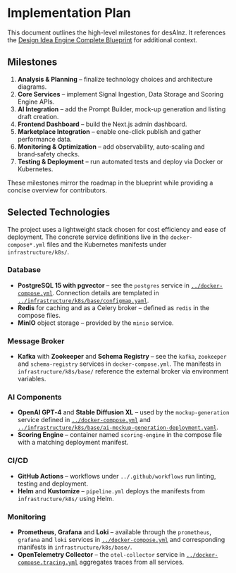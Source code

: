 # Implementation Plan

This document outlines the high-level milestones for desAInz. It references the [Design Idea Engine Complete Blueprint](blueprints/DesignIdeaEngineCompleteBlueprint.md) for additional context.

## Milestones

1. **Analysis & Planning** – finalize technology choices and architecture diagrams.
2. **Core Services** – implement Signal Ingestion, Data Storage and Scoring Engine APIs.
3. **AI Integration** – add the Prompt Builder, mock-up generation and listing draft creation.
4. **Frontend Dashboard** – build the Next.js admin dashboard.
5. **Marketplace Integration** – enable one-click publish and gather performance data.
6. **Monitoring & Optimization** – add observability, auto‑scaling and brand‑safety checks.
7. **Testing & Deployment** – run automated tests and deploy via Docker or Kubernetes.

These milestones mirror the roadmap in the blueprint while providing a concise overview for contributors.

## Selected Technologies

The project uses a lightweight stack chosen for cost efficiency and ease of deployment.
The concrete service definitions live in the `docker-compose*.yml` files and the
Kubernetes manifests under `infrastructure/k8s/`.

### Database

- **PostgreSQL 15 with pgvector** – see the `postgres` service in
  [`../docker-compose.yml`](../docker-compose.yml). Connection details are
  templated in [`../infrastructure/k8s/base/configmap.yaml`](../infrastructure/k8s/base/configmap.yaml).
- **Redis** for caching and as a Celery broker – defined as `redis` in the
  compose files.
- **MinIO** object storage – provided by the `minio` service.

### Message Broker

- **Kafka** with **Zookeeper** and **Schema Registry** – see the `kafka`,
  `zookeeper` and `schema-registry` services in `docker-compose.yml`. The
  manifests in `infrastructure/k8s/base/` reference the external broker via
  environment variables.

### AI Components

- **OpenAI GPT‑4** and **Stable Diffusion XL** – used by the
  `mockup-generation` service defined in [`../docker-compose.yml`](../docker-compose.yml)
  and [`../infrastructure/k8s/base/ai-mockup-generation-deployment.yaml`](../infrastructure/k8s/base/ai-mockup-generation-deployment.yaml).
- **Scoring Engine** – container named `scoring-engine` in the compose file
  with a matching deployment manifest.

### CI/CD

- **GitHub Actions** – workflows under `../.github/workflows` run linting,
  testing and deployment.
- **Helm** and **Kustomize** – `pipeline.yml` deploys the manifests from
  `infrastructure/k8s/` using Helm.

### Monitoring

- **Prometheus**, **Grafana** and **Loki** – available through the `prometheus`,
  `grafana` and `loki` services in [`../docker-compose.yml`](../docker-compose.yml)
  and corresponding manifests in `infrastructure/k8s/base/`.
- **OpenTelemetry Collector** – the `otel-collector` service in
  [`../docker-compose.tracing.yml`](../docker-compose.tracing.yml) aggregates traces from all services.
